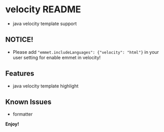 # velocity README

- java velocity template support

## NOTICE!

- Please add `"emmet.includeLanguages": {"velocity": "html"}` in your user setting for enable emmet in velocity!

## Features

- java velocity template highlight

## Known Issues

- formatter

**Enjoy!**